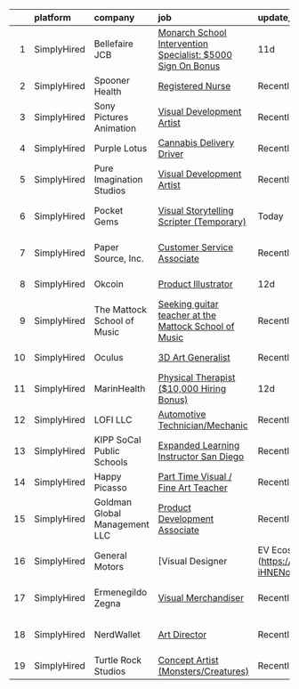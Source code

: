 

|    | platform    | company                       | job                                                                                                                                                                | update_time   | location                   |
|---:|:------------|:------------------------------|:-------------------------------------------------------------------------------------------------------------------------------------------------------------------|:--------------|:---------------------------|
|  1 | SimplyHired | Bellefaire JCB                | [Monarch School Intervention Specialist: $5000 Sign On Bonus](https://www.simplyhired.com/job/I-9bL2sDISEIEdpBYwJ1EB1e_syjWm633wlqdx8jEexHOgSz47WsQQ?q=visual+art) | 11d           | Shaker Heights, OH         |
|  2 | SimplyHired | Spooner Health                | [Registered Nurse](https://www.simplyhired.com/job/GEAnyFmllxn_x1ZYxopUlMOL4n2VRPOxeFrFycBLAjss35dnkaiIFQ?q=visual+art)                                            | Recently      | Spooner, WI                |
|  3 | SimplyHired | Sony Pictures Animation       | [Visual Development Artist](https://www.simplyhired.com/job/69Xcu-jnN61Z8GItK-bx0bPKZnjn_Hq3pMWWYD3lVZMSJKOUrvqEqw?q=visual+art)                                   | Recently      | Culver City, CA            |
|  4 | SimplyHired | Purple Lotus                  | [Cannabis Delivery Driver](https://www.simplyhired.com/job/yAdrWpVg-HN4E4POQZBcRfERPfo9WUUsxsXZS_HXMoP4KGINZSZy3g?q=visual+art)                                    | Recently      | San Jose, CA               |
|  5 | SimplyHired | Pure Imagination Studios      | [Visual Development Artist](https://www.simplyhired.com/job/u3Ce0qDkoB4jPujFyWA_pOjySvkBJ7SmBclJFkATwkjx3a0XU_1R2g?q=visual+art)                                   | Recently      | Rochester, NY +1 location  |
|  6 | SimplyHired | Pocket Gems                   | [Visual Storytelling Scripter (Temporary)](https://www.simplyhired.com/job/p7gwZqd1BU4CRjYYycnTzOfA8HwA-P2bss7wbYvnm95L5lAr0FNhrQ?q=visual+art)                    | Today         | San Francisco, CA          |
|  7 | SimplyHired | Paper Source, Inc.            | [Customer Service Associate](https://www.simplyhired.com/job/N36fyMv54wgpB1zmZHKX5pblcH_DQWc8jNmfld9Zhb0O3inqurJteg?q=visual+art)                                  | Recently      | San Jose, CA +94 locations |
|  8 | SimplyHired | Okcoin                        | [Product Illustrator](https://www.simplyhired.com/job/mL-Z4mwQLxeXhimvBJcZr-j2vSiQYzFN2pDoIcSdX75dHzYka28MQw?q=visual+art)                                         | 12d           | San Jose, CA               |
|  9 | SimplyHired | The Mattock School of Music   | [Seeking guitar teacher at the Mattock School of Music](https://www.simplyhired.com/job/Kvqd5Ijx2R8vh_mHOfFjyS7rt638h5hBPb3tROvwNGAaNIV_n5Cb_Q?q=visual+art)       | Recently      | Chadds Ford, PA            |
| 10 | SimplyHired | Oculus                        | [3D Art Generalist](https://www.simplyhired.com/job/je0u3b9g8nV9DnO3K-aE3a3L3MWK_JcqtTRaFwxslc5IFNxzn_ndrA?q=visual+art)                                           | Recently      | Remote +2 locations        |
| 11 | SimplyHired | MarinHealth                   | [Physical Therapist ($10,000 Hiring Bonus)](https://www.simplyhired.com/job/qTBbuZ83xDeTRiiM5_AIBmxUMMbsXzTkMiDt3X7P9_9efEnCFesn-g?q=visual+art)                   | 12d           | Greenbrae, CA              |
| 12 | SimplyHired | LOFI LLC                      | [Automotive Technician/Mechanic](https://www.simplyhired.com/job/6KPmJ0c4_B2H9NItdn2r2YutT9NbhND0cuHRI6c9HuIgBNpfeS8Jnw?q=visual+art)                              | Recently      | Corpus Christi, TX         |
| 13 | SimplyHired | KIPP SoCal Public Schools     | [Expanded Learning Instructor San Diego](https://www.simplyhired.com/job/3JsjJzMhGivLzBAETxLC3rWOdCvAr1BdcW9RJs1m5hrwjys1XpckEA?q=visual+art)                      | Recently      | Los Angeles, CA            |
| 14 | SimplyHired | Happy Picasso                 | [Part Time Visual / Fine Art Teacher](https://www.simplyhired.com/job/QiKYeeJ4B6E4aY6b9BgU1_rO8HPf7wrTqApkFds4-XgFzu5NBPI6mA?q=visual+art)                         | Recently      | Daly City, CA              |
| 15 | SimplyHired | Goldman Global Management LLC | [Product Development Associate](https://www.simplyhired.com/job/V-Z9UFU1j7TCF2pgUbmidy2I1p8XDVg1-aeevagDFDI2k6vZe27Q8g?q=visual+art)                               | Recently      | Miami, FL                  |
| 16 | SimplyHired | General Motors                | [Visual Designer | EV Ecosystem](https://www.simplyhired.com/job/I7Xg8wtJWbOfyDir6YZ51N4Oeu0x-iHNENone3uvbEVNYUqdFWCUJQ?q=visual+art)                              | Today         | Remote                     |
| 17 | SimplyHired | Ermenegildo Zegna             | [Visual Merchandiser](https://www.simplyhired.com/job/9irMkBUKL0mrryomWhz55HbMgHFSp2Bo3_xHYhZU6fbDciyP5iPxBQ?q=visual+art)                                         | Recently      | San Francisco, CA          |
| 18 | SimplyHired | NerdWallet                    | [Art Director](https://www.simplyhired.com/job/2MG6maddzM9YzuUIjlj3pmVek_quYZx2DuKH5UFAPgkvh68Ir83mbA?q=visual+art)                                                | Recently      | San Francisco, CA          |
| 19 | SimplyHired | Turtle Rock Studios           | [Concept Artist (Monsters/Creatures)](https://www.simplyhired.com/job/yssDwP002uDNJJvyqAMcrDS87bLCU8VblVvHpjGALQxGhSpsCnfjMw?q=visual+art)                         | Recently      | Lake Forest, CA            |